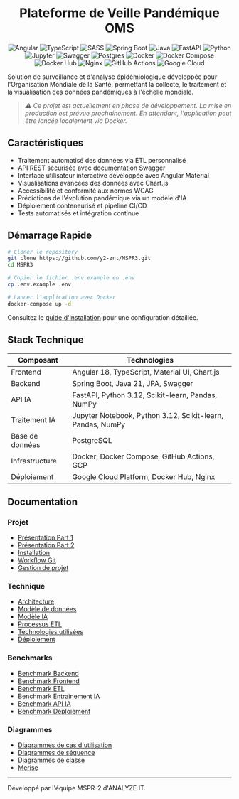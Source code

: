 <div align="center">

# Plateforme de Veille Pandémique OMS

![Angular](https://img.shields.io/badge/angular-%23DD0031.svg?style=for-the-badge&logo=angular&logoColor=white)
![TypeScript](https://img.shields.io/badge/typescript-%23007ACC.svg?style=for-the-badge&logo=typescript&logoColor=white)
![SASS](https://img.shields.io/badge/SASS-hotpink.svg?style=for-the-badge&logo=SASS&logoColor=white)
![Spring Boot](https://img.shields.io/badge/Spring_Boot-6DB33F?style=for-the-badge&logo=spring-boot&logoColor=white)
![Java](https://img.shields.io/badge/java-%23ED8B00.svg?style=for-the-badge&logo=openjdk&logoColor=white)
![FastAPI](https://img.shields.io/badge/FastAPI-0056B3?style=for-the-badge&logo=fastapi&logoColor=white)
![Python](https://img.shields.io/badge/python-3670A0?style=for-the-badge&logo=python&logoColor=ffdd54)
![Jupyter](https://img.shields.io/badge/Jupyter-F37626.svg?style=for-the-badge&logo=Jupyter&logoColor=white)
![Swagger](https://img.shields.io/badge/Swagger-85EA2D?style=for-the-badge&logo=Swagger&logoColor=white)
![Postgres](https://img.shields.io/badge/postgres-%23316192.svg?style=for-the-badge&logo=postgresql&logoColor=white)
![Docker](https://img.shields.io/badge/docker-%230db7ed.svg?style=for-the-badge&logo=docker&logoColor=white)
![Docker Compose](https://img.shields.io/badge/docker%20compose-2496ED?style=for-the-badge&logo=docker&logoColor=white)
![Docker Hub](https://img.shields.io/badge/Docker_Hub-2496ED?style=for-the-badge&logo=docker&logoColor=white)
![Nginx](https://img.shields.io/badge/nginx-%23009639.svg?style=for-the-badge&logo=nginx&logoColor=white)
![GitHub Actions](https://img.shields.io/badge/Github%20Actions-282a2e?style=for-the-badge&logo=githubactions&logoColor=367cfe)
![Google Cloud](https://img.shields.io/badge/GoogleCloud-%234285F4.svg?style=for-the-badge&logo=google-cloud&logoColor=white)

</div>

Solution de surveillance et d'analyse épidémiologique développée pour l'Organisation Mondiale de la Santé, permettant la collecte, le traitement et la visualisation des données pandémiques à l'échelle mondiale.

> _⚠️ Ce projet est actuellement en phase de développement. La mise en production est prévue prochainement. En attendant, l'application peut être lancée localement via Docker._

## Caractéristiques

- Traitement automatisé des données via ETL personnalisé
- API REST sécurisée avec documentation Swagger
- Interface utilisateur interactive développée avec Angular Material
- Visualisations avancées des données avec Chart.js
- Accessibilité et conformité aux normes WCAG
- Prédictions de l'évolution pandémique via un modèle d'IA
- Déploiement conteneurisé et pipeline CI/CD
- Tests automatisés et intégration continue

## Démarrage Rapide

```bash
# Cloner le repository
git clone https://github.com/y2-znt/MSPR3.git
cd MSPR3

# Copier le fichier .env.example en .env
cp .env.example .env

# Lancer l'application avec Docker
docker-compose up -d
```

Consultez le [guide d'installation](docs/installation.md) pour une configuration détaillée.

## Stack Technique

| Composant       | Technologies                                               |
| --------------- | ---------------------------------------------------------- |
| Frontend        | Angular 18, TypeScript, Material UI, Chart.js              |
| Backend         | Spring Boot, Java 21, JPA, Swagger                         |
| API IA          | FastAPI, Python 3.12, Scikit-learn, Pandas, NumPy          |
| Traitement IA   | Jupyter Notebook, Python 3.12, Scikit-learn, Pandas, NumPy |
| Base de données | PostgreSQL                                                 |
| Infrastructure  | Docker, Docker Compose, GitHub Actions, GCP                |
| Déploiement     | Google Cloud Platform, Docker Hub, Nginx                   |

## Documentation

### Projet

- [Présentation Part 1](docs/brief_part1.md)
- [Présentation Part 2](docs/brief_part2.md)
- [Installation](docs/installation.md)
- [Workflow Git](docs/git-workflow.md)
- [Gestion de projet](docs/project-management.md)

### Technique

- [Architecture](docs/architecture/)
- [Modèle de données](docs/data-model.md)
- [Modèle IA](docs/ai-model.md)
- [Processus ETL](docs/etl.md)
- [Technologies utilisées](docs/tech-stack.md)
- [Déploiement](docs/deployment.md)

### Benchmarks

- [Benchmark Backend](docs/benchmark/benchmark-backend.md)
- [Benchmark Frontend](docs/benchmark/benchmark-frontend.md)
- [Benchmark ETL](docs/benchmark/benchmark-etl.md)
- [Benchmark Entrainement IA](docs/benchmark/benchmark-ai-training.md)
- [Benchmark API IA](docs/benchmark/benchmark-ai-api.md)
- [Benchmark Déploiement](docs/benchmark/benchmark-deployment.md)

### Diagrammes

- [Diagrammes de cas d'utilisation](docs/ressources/diagrams/use-case/use-case-diagram.png)
- [Diagrammes de séquence](docs/ressources/diagrams/sequence)
- [Diagrammes de classe](docs/ressources/diagrams/class)
- [Merise](docs/ressources/diagrams/merise)

---

Développé par l'équipe MSPR-2 d'ANALYZE IT.
